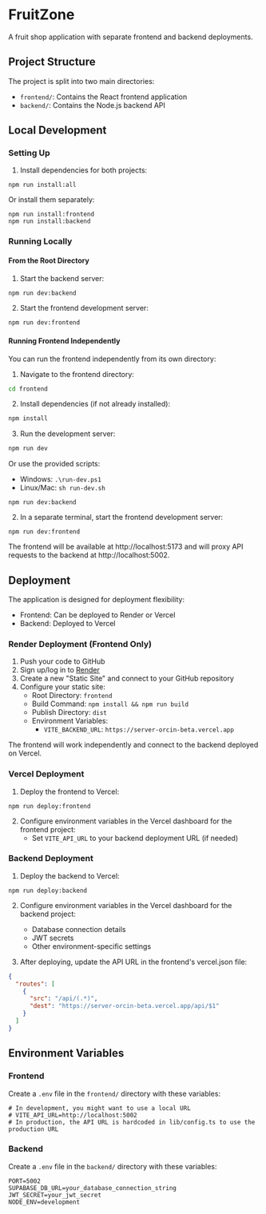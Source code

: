 # FruitZone

A fruit shop application with separate frontend and backend deployments.

## Project Structure

The project is split into two main directories:

- `frontend/`: Contains the React frontend application
- `backend/`: Contains the Node.js backend API

## Local Development

### Setting Up

1. Install dependencies for both projects:

```
npm run install:all
```

Or install them separately:

```
npm run install:frontend
npm run install:backend
```

### Running Locally

#### From the Root Directory

1. Start the backend server:

```bash
npm run dev:backend
```

2. Start the frontend development server:

```bash
npm run dev:frontend
```

#### Running Frontend Independently

You can run the frontend independently from its own directory:

1. Navigate to the frontend directory:

```bash
cd frontend
```

2. Install dependencies (if not already installed):

```bash
npm install
```

3. Run the development server:

```bash
npm run dev
```

Or use the provided scripts:
- Windows: `.\run-dev.ps1`
- Linux/Mac: `sh run-dev.sh`

```
npm run dev:backend
```

2. In a separate terminal, start the frontend development server:

```
npm run dev:frontend
```

The frontend will be available at http://localhost:5173 and will proxy API requests to the backend at http://localhost:5002.

## Deployment

The application is designed for deployment flexibility:
- Frontend: Can be deployed to Render or Vercel
- Backend: Deployed to Vercel

### Render Deployment (Frontend Only)

1. Push your code to GitHub
2. Sign up/log in to [Render](https://render.com/)
3. Create a new "Static Site" and connect to your GitHub repository
4. Configure your static site:
   - Root Directory: `frontend`
   - Build Command: `npm install && npm run build`
   - Publish Directory: `dist`
   - Environment Variables:
     - `VITE_BACKEND_URL`: `https://server-orcin-beta.vercel.app`

The frontend will work independently and connect to the backend deployed on Vercel.

### Vercel Deployment

1. Deploy the frontend to Vercel:

```
npm run deploy:frontend
```

2. Configure environment variables in the Vercel dashboard for the frontend project:
   - Set `VITE_API_URL` to your backend deployment URL (if needed)

### Backend Deployment

1. Deploy the backend to Vercel:

```
npm run deploy:backend
```

2. Configure environment variables in the Vercel dashboard for the backend project:
   - Database connection details
   - JWT secrets
   - Other environment-specific settings

3. After deploying, update the API URL in the frontend's vercel.json file:

```json
{
  "routes": [
    {
      "src": "/api/(.*)",
      "dest": "https://server-orcin-beta.vercel.app/api/$1"
    }
  ]
}
```

## Environment Variables

### Frontend

Create a `.env` file in the `frontend/` directory with these variables:

```
# In development, you might want to use a local URL
# VITE_API_URL=http://localhost:5002
# In production, the API URL is hardcoded in lib/config.ts to use the production URL
```

### Backend

Create a `.env` file in the `backend/` directory with these variables:

```
PORT=5002
SUPABASE_DB_URL=your_database_connection_string
JWT_SECRET=your_jwt_secret
NODE_ENV=development
```
